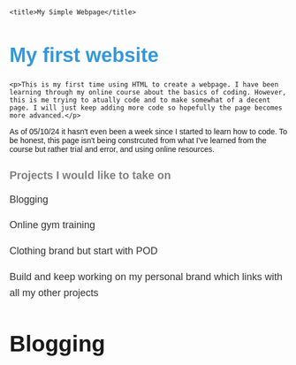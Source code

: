 <!DOCTYPE html>
<html lang="en">
<head>
    <meta charset="UTF-8">
    <meta name="viewport" content="width=device-width, initial-scale=1.0">
    <meta http-equiv="X-UA-Compatible" content="ie=edge">  
    
    
    <title>My Simple Webpage</title>

<style>
    body {
        font-family: Arial, sans-serif;
        margin: 20px;
    }
    h1 {
        font-size: 36px;
        font-weight: bold;
        color: #3498db;
    }
    p {
        font-size: 18px;
        line-height: 1.6;
        color: #333;
    }
</style>
    
</head>

<body>
    <h1>My first website</h1>
    
    <p>This is my first time using HTML to create a webpage. I have been learning through my online course about the basics of coding. However, this is me trying to atually code and to make somewhat of a decent page. I will just keep adding more code so hopefully the page becomes more advanced.</p>
    
<div>As of 05/10/24 it hasn't even been a week since I started to learn how to code. To be honest, this page isn't being constrcuted from what I've learned from the course but rather trial and error, and using online resources. </div>

<style>

h2 {
    color: grey;
    font-family: 'Gagalin', sans-serif;
    font-size: 20px;
}

.p2 {
    color: blue;                     
    font-family: 'Arial', sans-serif; 
    font-size: 18px;                 
}
</style>
<h2>Projects I would like to take on</h2>

<p>Blogging</p>
<p>Online gym training</p>
<p>Clothing brand but start with POD</p>
<p>Build and keep working on my personal brand which links with all my other projects</p>

<h3>Blogging</h3>
<style>
h3 {
color: pink
font-family: 'Helvetica', sans-serif;
font-size: 40px; 
}     
</style>


</body>
</html>
